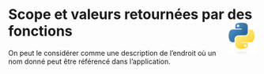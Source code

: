 # Scope et valeurs retournées par des fonctions <a href="../"><img align="right" src="../../src/images/Python-logo-notext.svg" alt="Python" title="Phthon" widht="auto" height="64px"></a>

On peut le considérer comme une description de l’endroit où un nom donné peut être référencé dans l’application.
